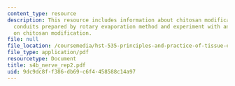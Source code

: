```yaml
---
content_type: resource
description: This resource includes information about chitosan modification, chitosannerve
  conduits prepared by rotary evaporation method and experiment with animal model
  on chitosan modification.
file: null
file_location: /coursemedia/hst-535-principles-and-practice-of-tissue-engineering-fall-2004/9dc9dc8ff386db69c6f4458588c14a97_s4b_nerve_rep2.pdf
file_type: application/pdf
resourcetype: Document
title: s4b_nerve_rep2.pdf
uid: 9dc9dc8f-f386-db69-c6f4-458588c14a97
---
```

